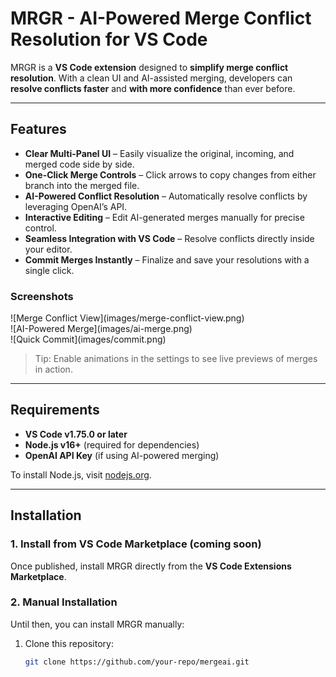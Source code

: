 # MRGR - AI-Powered Merge Conflict Resolution for VS Code

MRGR is a **VS Code extension** designed to **simplify merge conflict resolution**. With a clean UI and AI-assisted merging, developers can **resolve conflicts faster** and **with more confidence** than ever before.

---

## Features

- **Clear Multi-Panel UI** – Easily visualize the original, incoming, and merged code side by side.
- **One-Click Merge Controls** – Click arrows to copy changes from either branch into the merged file.
- **AI-Powered Conflict Resolution** – Automatically resolve conflicts by leveraging OpenAI’s API.
- **Interactive Editing** – Edit AI-generated merges manually for precise control.
- **Seamless Integration with VS Code** – Resolve conflicts directly inside your editor.
- **Commit Merges Instantly** – Finalize and save your resolutions with a single click.

### Screenshots

\!\[Merge Conflict View\]\(images/merge-conflict-view.png\)  
\!\[AI-Powered Merge\]\(images/ai-merge.png\)  
\!\[Quick Commit\]\(images/commit.png\)  

> Tip: Enable animations in the settings to see live previews of merges in action.

---

## Requirements

- **VS Code v1.75.0 or later**  
- **Node.js v16+** (required for dependencies)  
- **OpenAI API Key** (if using AI-powered merging)  

To install Node.js, visit [nodejs.org](https://nodejs.org/).  

---

## Installation

### 1. Install from VS Code Marketplace (coming soon)
Once published, install MRGR directly from the **VS Code Extensions Marketplace**.

### 2. Manual Installation
Until then, you can install MRGR manually:
1. Clone this repository:  
   ```sh
   git clone https://github.com/your-repo/mergeai.git

